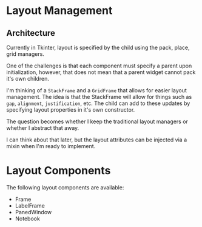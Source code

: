 # Layout Management

## Architecture

Currently in Tkinter, layout is specified by the child using the pack, place, grid managers.

One of the challenges is that each component must specify a parent upon initialization, however, that does not mean that
a parent widget cannot pack it's own children.

I'm thinking of a `StackFrame` and a `GridFrame` that allows for easier layout management. The idea is that the
StackFrame will allow for things such as `gap`, `alignment`, `justification`, etc. The child can add to these updates by
specifying layout properties in it's own constructor.

The question becomes whether I keep the traditional layout managers or whether I abstract that away.

I can think about that later, but the layout attributes can be injected via a mixin when I'm ready to implement.

# Layout Components

The following layout components are available:
- Frame
- LabelFrame
- PanedWindow
- Notebook
